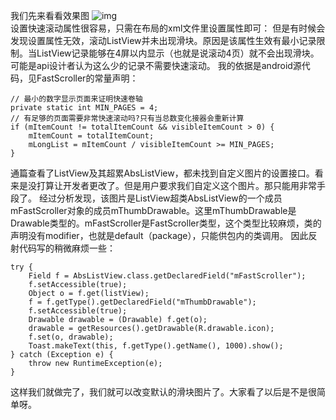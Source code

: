 我们先来看看效果图
![img](P)  
设置快速滚动属性很容易，只需在布局的xml文件里设置属性即可：
但是有时候会发现设置属性无效，滚动ListView并未出现滑块。原因是该属性生效有最小记录限制。当ListView记录能够在4屏以内显示（也就是说滚动4页）就不会出现滑块。可能是api设计者认为这么少的记录不需要快速滚动。
我的依据是android源代码，见FastScroller的常量声明：
```  
// 最小的数字显示页面来证明快速卷轴
private static int MIN_PAGES = 4;
// 有足够的页面需要非常快速滚动吗?只有当总数变化接器会重新计算
if (mItemCount != totalItemCount && visibleItemCount > 0) {
	mItemCount = totalItemCount;
	mLongList = mItemCount / visibleItemCount >= MIN_PAGES;
}
```
通篇查看了ListView及其超累AbsListView，都未找到自定义图片的设置接口。看来是没打算让开发者更改了。但是用户要求我们自定义这个图片。那只能用非常手段了。
经过分析发现，该图片是ListView超类AbsListView的一个成员mFastScroller对象的成员mThumbDrawable。这里mThumbDrawable是Drawable类型的。mFastScroller是FastScroller类型，这个类型比较麻烦，类的声明没有modifier，也就是default（package），只能供包内的类调用。
因此反射代码写的稍微麻烦一些：
```  
try {
	Field f = AbsListView.class.getDeclaredField("mFastScroller");
	f.setAccessible(true);
	Object o = f.get(listView);
	f = f.getType().getDeclaredField("mThumbDrawable");
	f.setAccessible(true);
	Drawable drawable = (Drawable) f.get(o);
	drawable = getResources().getDrawable(R.drawable.icon);
	f.set(o, drawable);
	Toast.makeText(this, f.getType().getName(), 1000).show();
} catch (Exception e) {
	throw new RuntimeException(e);
}
```
这样我们就做完了，我们就可以改变默认的滑块图片了。大家看了以后是不是很简单呀。